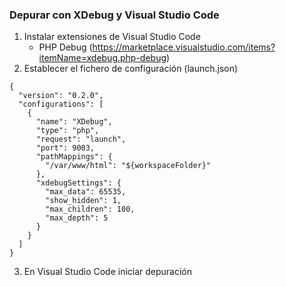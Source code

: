 ### Depurar con XDebug y Visual Studio Code

1. Instalar extensiones de Visual Studio Code
   - PHP Debug (https://marketplace.visualstudio.com/items?itemName=xdebug.php-debug)
2. Establecer el fichero de configuración (launch.json)
```console
{
  "version": "0.2.0",
  "configurations": [
    {
      "name": "XDebug",
      "type": "php",
      "request": "launch",
      "port": 9003,
      "pathMappings": {
        "/var/www/html": "${workspaceFolder}"
      },
      "xdebugSettings": {
        "max_data": 65535,
        "show_hidden": 1,
        "max_children": 100,
        "max_depth": 5
      }
    }
  ]
}
```
3. En Visual Studio Code iniciar depuración
